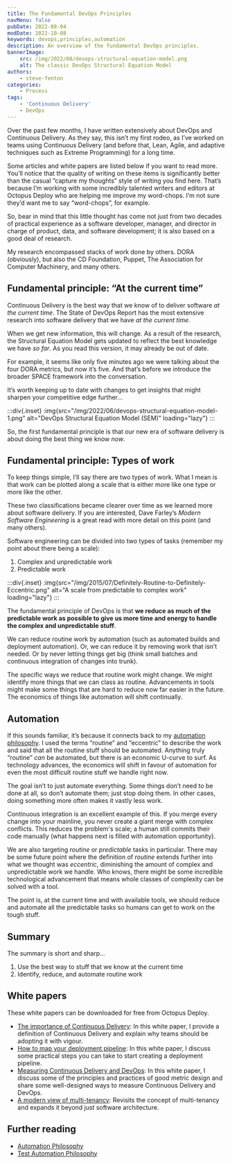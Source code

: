```yaml
---
title: The Fundamental DevOps Principles
navMenu: false
pubDate: 2022-08-04
modDate: 2022-10-08
keywords: devops,principles,automation
description: An overview of the fundamental DevOps principles.
bannerImage:
    src: /img/2022/08/devops-structural-equation-model.png
    alt: The classic DevOps Structural Equation Model
authors:
    - steve-fenton
categories:
    - Process
tags:
    - 'Continuous Delivery'
    - DevOps
---
```


Over the past few months, I have written extensively about DevOps and Continuous Delivery. As they say, this isn’t my first rodeo, as I’ve worked on teams using Continuous Delivery (and before that, Lean, Agile, and adaptive techniques such as Extreme Programming) for a long time.

Some articles and white papers are listed below if you want to read more. You’ll notice that the quality of writing on these items is significantly better than the casual “capture my thoughts” style of writing you find here. That’s because I’m working with some incredibly talented writers and editors at Octopus Deploy who are helping me improve my word-chops. I’m not sure they’d want me to say “word-chops”, for example.

So, bear in mind that this little thought has come not just from two decades of practical experience as a software developer, manager, and director in charge of product, data, and software development; it is also based on a good deal of research.

My research encompassed stacks of work done by others. DORA (obviously), but also the CD Foundation, Puppet, The Association for Computer Machinery, and many others.

## Fundamental principle: “At the current time”

Continuous Delivery is the best way that we know of to deliver software *at the current time*. The State of DevOps Report has the most extensive research into software delivery that we have *at the current time*.

When we get new information, this will change. As a result of the research, the Structural Equation Model gets updated to reflect the best knowledge we have *so far*. As you read this version, it may already be out of date.

For example, it seems like only five minutes ago we were talking about the four DORA metrics, but now it’s five. And that’s before we introduce the broader SPACE framework into the conversation.

It’s worth keeping up to date with changes to get insights that might sharpen your competitive edge further…

:::div{.inset}
:img{src="/img/2022/06/devops-structural-equation-model-1.png" alt="DevOps Structural Equation Model (SEM)" loading="lazy"}
:::

So, the first fundamental principle is that our new era of software delivery is about doing the best thing we know *now*.

## Fundamental principle: Types of work

To keep things simple, I’ll say there are two types of work. What I mean is that work can be plotted along a scale that is either more like one type or more like the other.

These two classifications became clearer over time as we learned more about software delivery. If you are interested, Dave Farley’s *Modern Software Engineering* is a great read with more detail on this point (and many others).

Software engineering can be divided into two types of tasks (remember my point about there being a scale):

1. Complex and unpredictable work
2. Predictable work

:::div{.inset}
:img{src="/img/2015/07/Definitely-Routine-to-Definitely-Eccentric.png" alt="A scale from predictable to complex work" loading="lazy"}
:::

The fundamental principle of DevOps is that **we reduce as much of the predictable work as possible to give us more time and energy to handle the complex and unpredictable stuff**.

We can reduce routine work by automation (such as automated builds and deployment automation). Or, we can reduce it by removing work that isn’t needed. Or by never letting things get big (think small batches and continuous integration of changes into trunk).

The specific ways we reduce that routine work might change. We might identify more things that we can class as routine. Advancements in tools might make some things that are hard to reduce now far easier in the future. The economics of things like automation will shift continually.

## Automation

If this sounds familiar, it’s because it connects back to my [automation philosophy](/blog/2015/02/automation-philosophy/). I used the terms “routine” and “eccentric” to describe the work and said that all the routine stuff should be automated. Anything truly “routine” *can* be automated, but there is an economic U-curve to surf. As technology advances, the economics will shift in favour of automation for even the most difficult routine stuff we handle right now.

The goal isn’t to just automate everything. Some things don’t need to be done at all, so don’t automate them; just stop doing them. In other cases, doing something more often makes it vastly less work.

Continuous integration is an excellent example of this. If you merge every change into your mainline, you never create a giant merge with complex conflicts. This reduces the problem's scale; a human still commits their code manually (what happens next is filled with automation opportunity).

We are also targeting *routine* or *predictable* tasks in particular. There may be some future point where the definition of *routine* extends further into what we thought was *eccentric*, diminishing the amount of complex and unpredictable work we handle. Who knows, there might be some incredible technological advancement that means whole classes of complexity can be solved with a tool.

The point is, at the current time and with available tools, we should reduce and automate all the predictable tasks so humans can get to work on the tough stuff.

## Summary

The summary is short and sharp…

1. Use the best way to stuff that we know at the current time
2. Identify, reduce, and automate routine work

## White papers

These white papers can be downloaded for free from Octopus Deploy.

- [The importance of Continuous Delivery](https://octopus.com/whitepapers/the-importance-of-continuous-delivery): In this white paper, I provide a definition of Continuous Delivery and explain why teams should be adopting it with vigour.
- [How to map your deployment pipeline](https://octopus.com/whitepapers/how-to-map-your-deployment-pipeline): In this white paper, I discuss some practical steps you can take to start creating a deployment pipeline.
- [Measuring Continuous Delivery and DevOps](https://octopus.com/whitepapers/measuring-continuous-delivery-and-devops): In this white paper, I discuss some of the principles and practices of good metric design and share some well-designed ways to measure Continuous Delivery and DevOps.
- [A modern view of multi-tenancy](https://octopus.com/whitepapers/a-modern-view-of-multi-tenancy): Revisits the concept of multi-tenancy and expands it beyond just software architecture.

## Further reading

- [Automation Philosophy](/blog/2015/02/automation-philosophy/)
- [Test Automation Philosophy](/blog/2015/02/test-automation-philosophy/)